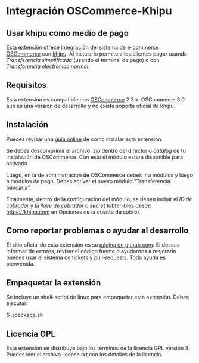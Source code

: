 # Integración OSCommerce-Khipu

## Usar khipu como medio de pago

Esta extensión ofrece integración del sistema de e-commerce [OSCommerce](http://oscommerce.com/) con [khipu](https://khipu.com).
Al instalarlo permite a los clientes pagar usando *Transferencia simplificada* (usando el terminal de pago) o con *Transferencia electrónica normal*.

## Requisitos

Esta extensión es compatible con [OSCommerce](http://oscommerce.com/) 2.3.x. OSCommerce 3.0 aún es una versión de desarrollo y no existe soporte oficial de khipu. 

## Instalación

Puedes revisar una [guía online](https://khipu.com/page/oscommerce) de como instalar esta extensión.

Se debes descomprimir el archivo .zip dentro del directorio *catalog* de tu instalación de OSCommerce. Con esto el módulo estará disponible para
activarlo.
  
Luego, en la de administración de OSCommerce debes ir a módulos y luego a módulos de pago. Debes activer el nuevo módulo "Transferencia bancaria".
  
Finalmente, dentro de la configuración del módulo, se deben incluir el _ID de cobrador_ y la _llave de cobrador_ o _secret_ (obtenibles desde https://khipu.com en Opciones de la cuenta de cobro).

## Como reportar problemas o ayudar al desarrollo

El sitio oficial de esta extensión es su [página en github.com](https://github.com/khipu/oscommerce-khipu). Si deseas informar de errores, revisar el código fuente o ayudarnos a mejorarla puedes usar el sistema de tickets y pull-requests. Toda ayuda es bienvenida.

## Empaquetar la extensión

Se incluye un shell-script  de linux para empaquetar esta extensión. Debes ejecutar:

$ ./package.sh

## Licencia GPL

Esta extensión se distribuye bajo los términos de la licencia GPL versión 3. Puedes leer el archivo license.txt con los detalles de la licencia.
